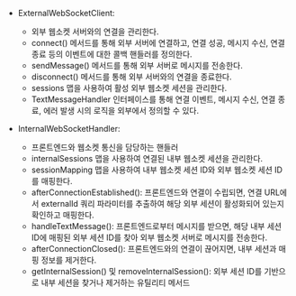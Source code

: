 - ExternalWebSocketClient:
   - 외부 웹소켓 서버와의 연결을 관리한다.
   - connect() 메서드를 통해 외부 서버에 연결하고, 연결 성공, 메시지 수신, 연결 종료 등의 이벤트에 대한 콜백 핸들러를 정의한다.
   - sendMessage() 메서드를 통해 외부 서버로 메시지를 전송한다.
   - disconnect() 메서드를 통해 외부 서버와의 연결을 종료한다.
   - sessions 맵을 사용하여 활성 외부 웹소켓 세션을 관리한다.
   - TextMessageHandler 인터페이스를 통해 연결 이벤트, 메시지 수신, 연결 종료, 에러 발생 시의 로직을 외부에서 정의할 수 있다.

- InternalWebSocketHandler:
  - 프론트엔드와 웹소켓 통신을 담당하는 핸들러
  - internalSessions 맵을 사용하여 연결된 내부 웹소켓 세션을 관리한다.
  - sessionMapping 맵을 사용하여 내부 웹소켓 세션 ID와 외부 웹소켓 세션 ID를 매핑한다.
  - afterConnectionEstablished(): 프론트엔드와 연결이 수립되면, 연결 URL에서 externalId 쿼리 파라미터를 추출하여 해당 외부 세션이 활성화되어 있는지 확인하고 매핑한다.
  - handleTextMessage(): 프론트엔드로부터 메시지를 받으면, 해당 내부 세션 ID에 매핑된 외부 세션 ID를 찾아 외부 웹소켓 서버로 메시지를 전송한다.
  - afterConnectionClosed(): 프론트엔드와의 연결이 끊어지면, 내부 세션과 매핑 정보를 제거한다.
  - getInternalSession() 및 removeInternalSession(): 외부 세션 ID를 기반으로 내부 세션을 찾거나 제거하는 유틸리티 메서드

